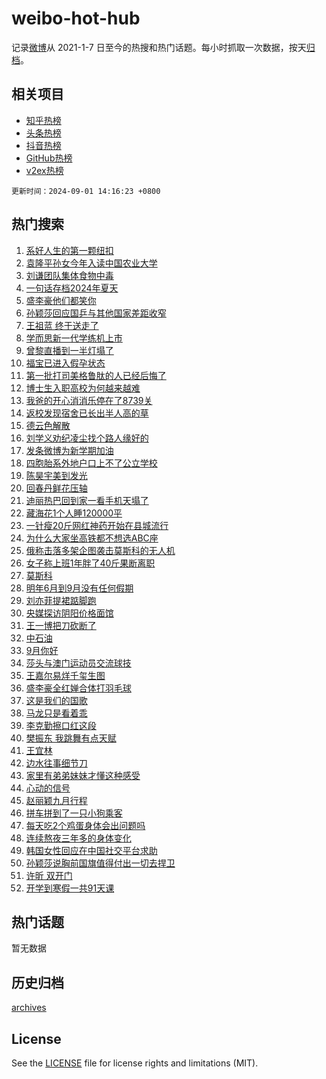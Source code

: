 # weibo-hot-hub

记录[微博](https://www.weibo.com)从 2021-1-7 日至今的热搜和热门话题。每小时抓取一次数据，按天[归档](archives)。

## 相关项目

- [知乎热榜](https://github.com/lonnyzhang423/zhihu-hot-hub)
- [头条热榜](https://github.com/lonnyzhang423/toutiao-hot-hub)
- [抖音热榜](https://github.com/lonnyzhang423/douyin-hot-hub)
- [GitHub热榜](https://github.com/lonnyzhang423/github-hot-hub)
- [v2ex热榜](https://github.com/lonnyzhang423/v2ex-hot-hub)


`更新时间：2024-09-01 14:16:23 +0800`

## 热门搜索

1. [系好人生的第一颗纽扣](https://m.weibo.cn/search?containerid=100103type%3D1%26t%3D10%26q%3D%23%E7%B3%BB%E5%A5%BD%E4%BA%BA%E7%94%9F%E7%9A%84%E7%AC%AC%E4%B8%80%E9%A2%97%E7%BA%BD%E6%89%A3%23&stream_entry_id=51&isnewpage=1&extparam=seat%3D1%26filter_type%3Drealtimehot%26stream_entry_id%3D51%26c_type%3D51%26q%3D%2523%25E7%25B3%25BB%25E5%25A5%25BD%25E4%25BA%25BA%25E7%2594%259F%25E7%259A%2584%25E7%25AC%25AC%25E4%25B8%2580%25E9%25A2%2597%25E7%25BA%25BD%25E6%2589%25A3%2523%26dgr%3D0%26pos%3D0%26cate%3D10103%26display_time%3D1725171382%26pre_seqid%3D1725171382256095672556)
1. [袁隆平孙女今年入读中国农业大学](https://m.weibo.cn/search?containerid=100103type%3D1%26t%3D10%26q%3D%23%E8%A2%81%E9%9A%86%E5%B9%B3%E5%AD%99%E5%A5%B3%E4%BB%8A%E5%B9%B4%E5%85%A5%E8%AF%BB%E4%B8%AD%E5%9B%BD%E5%86%9C%E4%B8%9A%E5%A4%A7%E5%AD%A6%23&stream_entry_id=31&isnewpage=1&extparam=seat%3D1%26realpos%3D1%26lcate%3D5001%26q%3D%2523%25E8%25A2%2581%25E9%259A%2586%25E5%25B9%25B3%25E5%25AD%2599%25E5%25A5%25B3%25E4%25BB%258A%25E5%25B9%25B4%25E5%2585%25A5%25E8%25AF%25BB%25E4%25B8%25AD%25E5%259B%25BD%25E5%2586%259C%25E4%25B8%259A%25E5%25A4%25A7%25E5%25AD%25A6%2523%26dgr%3D0%26pos%3D0%26filter_type%3Drealtimehot%26c_type%3D31%26flag%3D1%26stream_entry_id%3D31%26cate%3D5001%26band_rank%3D1%26display_time%3D1725171382%26pre_seqid%3D1725171382256095672556)
1. [刘谦团队集体食物中毒](https://m.weibo.cn/search?containerid=100103type%3D1%26t%3D10%26q%3D%23%E5%88%98%E8%B0%A6%E5%9B%A2%E9%98%9F%E9%9B%86%E4%BD%93%E9%A3%9F%E7%89%A9%E4%B8%AD%E6%AF%92%23&stream_entry_id=31&isnewpage=1&extparam=seat%3D1%26realpos%3D2%26lcate%3D5001%26q%3D%2523%25E5%2588%2598%25E8%25B0%25A6%25E5%259B%25A2%25E9%2598%259F%25E9%259B%2586%25E4%25BD%2593%25E9%25A3%259F%25E7%2589%25A9%25E4%25B8%25AD%25E6%25AF%2592%2523%26dgr%3D0%26pos%3D1%26filter_type%3Drealtimehot%26c_type%3D31%26flag%3D2%26stream_entry_id%3D31%26cate%3D5001%26band_rank%3D2%26display_time%3D1725171382%26pre_seqid%3D1725171382256095672556)
1. [一句话存档2024年夏天](https://m.weibo.cn/search?containerid=100103type%3D1%26t%3D10%26q%3D%23%E4%B8%80%E5%8F%A5%E8%AF%9D%E5%AD%98%E6%A1%A32024%E5%B9%B4%E5%A4%8F%E5%A4%A9%23&stream_entry_id=31&isnewpage=1&extparam=seat%3D1%26realpos%3D3%26lcate%3D5001%26q%3D%2523%25E4%25B8%2580%25E5%258F%25A5%25E8%25AF%259D%25E5%25AD%2598%25E6%25A1%25A32024%25E5%25B9%25B4%25E5%25A4%258F%25E5%25A4%25A9%2523%26dgr%3D0%26pos%3D2%26filter_type%3Drealtimehot%26c_type%3D31%26flag%3D0%26stream_entry_id%3D31%26cate%3D5001%26band_rank%3D3%26display_time%3D1725171382%26pre_seqid%3D1725171382256095672556)
1. [盛李豪他们都笑你](https://m.weibo.cn/search?containerid=100103type%3D1%26t%3D10%26q%3D%E7%9B%9B%E6%9D%8E%E8%B1%AA%E4%BB%96%E4%BB%AC%E9%83%BD%E7%AC%91%E4%BD%A0&stream_entry_id=31&isnewpage=1&extparam=seat%3D1%26realpos%3D4%26lcate%3D5001%26q%3D%25E7%259B%259B%25E6%259D%258E%25E8%25B1%25AA%25E4%25BB%2596%25E4%25BB%25AC%25E9%2583%25BD%25E7%25AC%2591%25E4%25BD%25A0%26dgr%3D0%26pos%3D3%26filter_type%3Drealtimehot%26c_type%3D31%26flag%3D2%26stream_entry_id%3D31%26cate%3D5001%26band_rank%3D4%26display_time%3D1725171382%26pre_seqid%3D1725171382256095672556)
1. [孙颖莎回应国乒与其他国家差距收窄](https://m.weibo.cn/search?containerid=100103type%3D1%26t%3D10%26q%3D%23%E5%AD%99%E9%A2%96%E8%8E%8E%E5%9B%9E%E5%BA%94%E5%9B%BD%E4%B9%92%E4%B8%8E%E5%85%B6%E4%BB%96%E5%9B%BD%E5%AE%B6%E5%B7%AE%E8%B7%9D%E6%94%B6%E7%AA%84%23&stream_entry_id=31&isnewpage=1&extparam=seat%3D1%26realpos%3D5%26lcate%3D5001%26q%3D%2523%25E5%25AD%2599%25E9%25A2%2596%25E8%258E%258E%25E5%259B%259E%25E5%25BA%2594%25E5%259B%25BD%25E4%25B9%2592%25E4%25B8%258E%25E5%2585%25B6%25E4%25BB%2596%25E5%259B%25BD%25E5%25AE%25B6%25E5%25B7%25AE%25E8%25B7%259D%25E6%2594%25B6%25E7%25AA%2584%2523%26dgr%3D0%26pos%3D4%26filter_type%3Drealtimehot%26c_type%3D31%26flag%3D1%26stream_entry_id%3D31%26cate%3D5001%26band_rank%3D5%26display_time%3D1725171382%26pre_seqid%3D1725171382256095672556)
1. [王祖蓝 终于送走了](https://m.weibo.cn/search?containerid=100103type%3D1%26t%3D10%26q%3D%E7%8E%8B%E7%A5%96%E8%93%9D+%E7%BB%88%E4%BA%8E%E9%80%81%E8%B5%B0%E4%BA%86&stream_entry_id=31&isnewpage=1&extparam=seat%3D1%26realpos%3D6%26lcate%3D5001%26q%3D%25E7%258E%258B%25E7%25A5%2596%25E8%2593%259D%2520%25E7%25BB%2588%25E4%25BA%258E%25E9%2580%2581%25E8%25B5%25B0%25E4%25BA%2586%26dgr%3D0%26pos%3D5%26filter_type%3Drealtimehot%26c_type%3D31%26flag%3D2%26stream_entry_id%3D31%26cate%3D5001%26band_rank%3D6%26display_time%3D1725171382%26pre_seqid%3D1725171382256095672556)
1. [学而思新一代学练机上市](https://m.weibo.cn/search?containerid=100103type%3D1%26t%3D10%26q%3D%23%E5%AD%A6%E8%80%8C%E6%80%9D%E6%96%B0%E4%B8%80%E4%BB%A3%E5%AD%A6%E7%BB%83%E6%9C%BA%E4%B8%8A%E5%B8%82%23&stream_entry_id=31&isnewpage=1&extparam=seat%3D1%26lcate%3D5001%26q%3D%2523%25E5%25AD%25A6%25E8%2580%258C%25E6%2580%259D%25E6%2596%25B0%25E4%25B8%2580%25E4%25BB%25A3%25E5%25AD%25A6%25E7%25BB%2583%25E6%259C%25BA%25E4%25B8%258A%25E5%25B8%2582%2523%26dgr%3D0%26pos%3D6%26adid%3D252835%26filter_type%3Drealtimehot%26is_ad_pos%3D1%26c_type%3D31%26stream_entry_id%3D31%26topic_ad%3D1%26cate%3D5001%26band_rank%3D7%26display_time%3D1725171382%26pre_seqid%3D1725171382256095672556)
1. [曾黎直播到一半灯塌了](https://m.weibo.cn/search?containerid=100103type%3D1%26t%3D10%26q%3D%23%E6%9B%BE%E9%BB%8E%E7%9B%B4%E6%92%AD%E5%88%B0%E4%B8%80%E5%8D%8A%E7%81%AF%E5%A1%8C%E4%BA%86%23&stream_entry_id=31&isnewpage=1&extparam=seat%3D1%26realpos%3D7%26lcate%3D5001%26q%3D%2523%25E6%259B%25BE%25E9%25BB%258E%25E7%259B%25B4%25E6%2592%25AD%25E5%2588%25B0%25E4%25B8%2580%25E5%258D%258A%25E7%2581%25AF%25E5%25A1%258C%25E4%25BA%2586%2523%26dgr%3D0%26pos%3D7%26filter_type%3Drealtimehot%26c_type%3D31%26flag%3D2%26stream_entry_id%3D31%26cate%3D5001%26band_rank%3D7%26display_time%3D1725171382%26pre_seqid%3D1725171382256095672556)
1. [福宝已进入假孕状态](https://m.weibo.cn/search?containerid=100103type%3D1%26t%3D10%26q%3D%23%E7%A6%8F%E5%AE%9D%E5%B7%B2%E8%BF%9B%E5%85%A5%E5%81%87%E5%AD%95%E7%8A%B6%E6%80%81%23&stream_entry_id=31&isnewpage=1&extparam=seat%3D1%26realpos%3D8%26lcate%3D5001%26q%3D%2523%25E7%25A6%258F%25E5%25AE%259D%25E5%25B7%25B2%25E8%25BF%259B%25E5%2585%25A5%25E5%2581%2587%25E5%25AD%2595%25E7%258A%25B6%25E6%2580%2581%2523%26dgr%3D0%26pos%3D8%26filter_type%3Drealtimehot%26c_type%3D31%26flag%3D2%26stream_entry_id%3D31%26cate%3D5001%26band_rank%3D8%26display_time%3D1725171382%26pre_seqid%3D1725171382256095672556)
1. [第一批打司美格鲁肽的人已经后悔了](https://m.weibo.cn/search?containerid=100103type%3D1%26t%3D10%26q%3D%23%E7%AC%AC%E4%B8%80%E6%89%B9%E6%89%93%E5%8F%B8%E7%BE%8E%E6%A0%BC%E9%B2%81%E8%82%BD%E7%9A%84%E4%BA%BA%E5%B7%B2%E7%BB%8F%E5%90%8E%E6%82%94%E4%BA%86%23&stream_entry_id=31&isnewpage=1&extparam=seat%3D1%26realpos%3D9%26lcate%3D5001%26q%3D%2523%25E7%25AC%25AC%25E4%25B8%2580%25E6%2589%25B9%25E6%2589%2593%25E5%258F%25B8%25E7%25BE%258E%25E6%25A0%25BC%25E9%25B2%2581%25E8%2582%25BD%25E7%259A%2584%25E4%25BA%25BA%25E5%25B7%25B2%25E7%25BB%258F%25E5%2590%258E%25E6%2582%2594%25E4%25BA%2586%2523%26dgr%3D0%26pos%3D9%26filter_type%3Drealtimehot%26c_type%3D31%26flag%3D0%26stream_entry_id%3D31%26cate%3D5001%26band_rank%3D9%26display_time%3D1725171382%26pre_seqid%3D1725171382256095672556)
1. [博士生入职高校为何越来越难](https://m.weibo.cn/search?containerid=100103type%3D1%26t%3D10%26q%3D%23%E5%8D%9A%E5%A3%AB%E7%94%9F%E5%85%A5%E8%81%8C%E9%AB%98%E6%A0%A1%E4%B8%BA%E4%BD%95%E8%B6%8A%E6%9D%A5%E8%B6%8A%E9%9A%BE%23&stream_entry_id=31&isnewpage=1&extparam=seat%3D1%26realpos%3D10%26lcate%3D5001%26q%3D%2523%25E5%258D%259A%25E5%25A3%25AB%25E7%2594%259F%25E5%2585%25A5%25E8%2581%258C%25E9%25AB%2598%25E6%25A0%25A1%25E4%25B8%25BA%25E4%25BD%2595%25E8%25B6%258A%25E6%259D%25A5%25E8%25B6%258A%25E9%259A%25BE%2523%26dgr%3D0%26pos%3D10%26filter_type%3Drealtimehot%26c_type%3D31%26flag%3D1%26stream_entry_id%3D31%26cate%3D5001%26band_rank%3D10%26display_time%3D1725171382%26pre_seqid%3D1725171382256095672556)
1. [我爸的开心消消乐停在了8739关](https://m.weibo.cn/search?containerid=100103type%3D1%26t%3D10%26q%3D%E6%88%91%E7%88%B8%E7%9A%84%E5%BC%80%E5%BF%83%E6%B6%88%E6%B6%88%E4%B9%90%E5%81%9C%E5%9C%A8%E4%BA%868739%E5%85%B3&stream_entry_id=31&isnewpage=1&extparam=seat%3D1%26realpos%3D11%26lcate%3D5001%26q%3D%25E6%2588%2591%25E7%2588%25B8%25E7%259A%2584%25E5%25BC%2580%25E5%25BF%2583%25E6%25B6%2588%25E6%25B6%2588%25E4%25B9%2590%25E5%2581%259C%25E5%259C%25A8%25E4%25BA%25868739%25E5%2585%25B3%26dgr%3D0%26pos%3D11%26filter_type%3Drealtimehot%26c_type%3D31%26flag%3D1%26stream_entry_id%3D31%26cate%3D5001%26band_rank%3D11%26display_time%3D1725171382%26pre_seqid%3D1725171382256095672556)
1. [返校发现宿舍已长出半人高的草](https://m.weibo.cn/search?containerid=100103type%3D1%26t%3D10%26q%3D%23%E8%BF%94%E6%A0%A1%E5%8F%91%E7%8E%B0%E5%AE%BF%E8%88%8D%E5%B7%B2%E9%95%BF%E5%87%BA%E5%8D%8A%E4%BA%BA%E9%AB%98%E7%9A%84%E8%8D%89%23&stream_entry_id=31&isnewpage=1&extparam=seat%3D1%26realpos%3D12%26lcate%3D5001%26q%3D%2523%25E8%25BF%2594%25E6%25A0%25A1%25E5%258F%2591%25E7%258E%25B0%25E5%25AE%25BF%25E8%2588%258D%25E5%25B7%25B2%25E9%2595%25BF%25E5%2587%25BA%25E5%258D%258A%25E4%25BA%25BA%25E9%25AB%2598%25E7%259A%2584%25E8%258D%2589%2523%26dgr%3D0%26pos%3D12%26filter_type%3Drealtimehot%26c_type%3D31%26flag%3D1%26stream_entry_id%3D31%26cate%3D5001%26band_rank%3D12%26display_time%3D1725171382%26pre_seqid%3D1725171382256095672556)
1. [德云色解散](https://m.weibo.cn/search?containerid=100103type%3D1%26t%3D10%26q%3D%E5%BE%B7%E4%BA%91%E8%89%B2%E8%A7%A3%E6%95%A3&stream_entry_id=31&isnewpage=1&extparam=seat%3D1%26realpos%3D13%26lcate%3D5001%26q%3D%25E5%25BE%25B7%25E4%25BA%2591%25E8%2589%25B2%25E8%25A7%25A3%25E6%2595%25A3%26dgr%3D0%26pos%3D13%26filter_type%3Drealtimehot%26c_type%3D31%26flag%3D2%26stream_entry_id%3D31%26cate%3D5001%26band_rank%3D13%26display_time%3D1725171382%26pre_seqid%3D1725171382256095672556)
1. [刘学义劝纪凌尘找个路人缘好的](https://m.weibo.cn/search?containerid=100103type%3D1%26t%3D10%26q%3D%E5%88%98%E5%AD%A6%E4%B9%89%E5%8A%9D%E7%BA%AA%E5%87%8C%E5%B0%98%E6%89%BE%E4%B8%AA%E8%B7%AF%E4%BA%BA%E7%BC%98%E5%A5%BD%E7%9A%84&stream_entry_id=31&isnewpage=1&extparam=seat%3D1%26realpos%3D14%26lcate%3D5001%26q%3D%25E5%2588%2598%25E5%25AD%25A6%25E4%25B9%2589%25E5%258A%259D%25E7%25BA%25AA%25E5%2587%258C%25E5%25B0%2598%25E6%2589%25BE%25E4%25B8%25AA%25E8%25B7%25AF%25E4%25BA%25BA%25E7%25BC%2598%25E5%25A5%25BD%25E7%259A%2584%26dgr%3D0%26pos%3D14%26filter_type%3Drealtimehot%26c_type%3D31%26flag%3D1%26stream_entry_id%3D31%26cate%3D5001%26band_rank%3D14%26display_time%3D1725171382%26pre_seqid%3D1725171382256095672556)
1. [发条微博为新学期加油](https://m.weibo.cn/search?containerid=100103type%3D1%26t%3D10%26q%3D%23%E5%8F%91%E6%9D%A1%E5%BE%AE%E5%8D%9A%E4%B8%BA%E6%96%B0%E5%AD%A6%E6%9C%9F%E5%8A%A0%E6%B2%B9%23&stream_entry_id=31&isnewpage=1&extparam=seat%3D1%26realpos%3D15%26lcate%3D5001%26q%3D%2523%25E5%258F%2591%25E6%259D%25A1%25E5%25BE%25AE%25E5%258D%259A%25E4%25B8%25BA%25E6%2596%25B0%25E5%25AD%25A6%25E6%259C%259F%25E5%258A%25A0%25E6%25B2%25B9%2523%26dgr%3D0%26pos%3D15%26filter_type%3Drealtimehot%26c_type%3D31%26flag%3D1%26stream_entry_id%3D31%26cate%3D5001%26band_rank%3D15%26display_time%3D1725171382%26pre_seqid%3D1725171382256095672556)
1. [四胞胎系外地户口上不了公立学校](https://m.weibo.cn/search?containerid=100103type%3D1%26t%3D10%26q%3D%23%E5%9B%9B%E8%83%9E%E8%83%8E%E7%B3%BB%E5%A4%96%E5%9C%B0%E6%88%B7%E5%8F%A3%E4%B8%8A%E4%B8%8D%E4%BA%86%E5%85%AC%E7%AB%8B%E5%AD%A6%E6%A0%A1%23&stream_entry_id=31&isnewpage=1&extparam=seat%3D1%26realpos%3D16%26lcate%3D5001%26q%3D%2523%25E5%259B%259B%25E8%2583%259E%25E8%2583%258E%25E7%25B3%25BB%25E5%25A4%2596%25E5%259C%25B0%25E6%2588%25B7%25E5%258F%25A3%25E4%25B8%258A%25E4%25B8%258D%25E4%25BA%2586%25E5%2585%25AC%25E7%25AB%258B%25E5%25AD%25A6%25E6%25A0%25A1%2523%26dgr%3D0%26pos%3D16%26filter_type%3Drealtimehot%26c_type%3D31%26flag%3D1%26stream_entry_id%3D31%26cate%3D5001%26band_rank%3D16%26display_time%3D1725171382%26pre_seqid%3D1725171382256095672556)
1. [陈昊宇美到发光](https://m.weibo.cn/search?containerid=100103type%3D1%26t%3D10%26q%3D%23%E9%99%88%E6%98%8A%E5%AE%87%E7%BE%8E%E5%88%B0%E5%8F%91%E5%85%89%23&stream_entry_id=31&isnewpage=1&extparam=seat%3D1%26realpos%3D17%26lcate%3D5001%26q%3D%2523%25E9%2599%2588%25E6%2598%258A%25E5%25AE%2587%25E7%25BE%258E%25E5%2588%25B0%25E5%258F%2591%25E5%2585%2589%2523%26dgr%3D0%26pos%3D17%26adid%3D251511%26filter_type%3Drealtimehot%26c_type%3D31%26flag%3D0%26stream_entry_id%3D31%26cate%3D5001%26band_rank%3D17%26display_time%3D1725171382%26pre_seqid%3D1725171382256095672556)
1. [回春丹鲜花压轴](https://m.weibo.cn/search?containerid=100103type%3D1%26t%3D10%26q%3D%23%E5%9B%9E%E6%98%A5%E4%B8%B9%E9%B2%9C%E8%8A%B1%E5%8E%8B%E8%BD%B4%23&stream_entry_id=31&isnewpage=1&extparam=seat%3D1%26realpos%3D18%26lcate%3D5001%26q%3D%2523%25E5%259B%259E%25E6%2598%25A5%25E4%25B8%25B9%25E9%25B2%259C%25E8%258A%25B1%25E5%258E%258B%25E8%25BD%25B4%2523%26dgr%3D0%26pos%3D18%26filter_type%3Drealtimehot%26c_type%3D31%26flag%3D1%26stream_entry_id%3D31%26cate%3D5001%26band_rank%3D18%26display_time%3D1725171382%26pre_seqid%3D1725171382256095672556)
1. [迪丽热巴回到家一看手机天塌了](https://m.weibo.cn/search?containerid=100103type%3D1%26t%3D10%26q%3D%E8%BF%AA%E4%B8%BD%E7%83%AD%E5%B7%B4%E5%9B%9E%E5%88%B0%E5%AE%B6%E4%B8%80%E7%9C%8B%E6%89%8B%E6%9C%BA%E5%A4%A9%E5%A1%8C%E4%BA%86&stream_entry_id=31&isnewpage=1&extparam=seat%3D1%26realpos%3D19%26lcate%3D5001%26q%3D%25E8%25BF%25AA%25E4%25B8%25BD%25E7%2583%25AD%25E5%25B7%25B4%25E5%259B%259E%25E5%2588%25B0%25E5%25AE%25B6%25E4%25B8%2580%25E7%259C%258B%25E6%2589%258B%25E6%259C%25BA%25E5%25A4%25A9%25E5%25A1%258C%25E4%25BA%2586%26dgr%3D0%26pos%3D19%26filter_type%3Drealtimehot%26c_type%3D31%26flag%3D2%26stream_entry_id%3D31%26cate%3D5001%26band_rank%3D19%26display_time%3D1725171382%26pre_seqid%3D1725171382256095672556)
1. [藏海花1个人睡120000平](https://m.weibo.cn/search?containerid=100103type%3D1%26t%3D10%26q%3D%E8%97%8F%E6%B5%B7%E8%8A%B11%E4%B8%AA%E4%BA%BA%E7%9D%A1120000%E5%B9%B3&stream_entry_id=31&isnewpage=1&extparam=seat%3D1%26realpos%3D20%26lcate%3D5001%26q%3D%25E8%2597%258F%25E6%25B5%25B7%25E8%258A%25B11%25E4%25B8%25AA%25E4%25BA%25BA%25E7%259D%25A1120000%25E5%25B9%25B3%26dgr%3D0%26pos%3D20%26filter_type%3Drealtimehot%26c_type%3D31%26flag%3D1%26stream_entry_id%3D31%26cate%3D5001%26band_rank%3D20%26display_time%3D1725171382%26pre_seqid%3D1725171382256095672556)
1. [一针瘦20斤网红神药开始在县城流行](https://m.weibo.cn/search?containerid=100103type%3D1%26t%3D10%26q%3D%23%E4%B8%80%E9%92%88%E7%98%A620%E6%96%A4%E7%BD%91%E7%BA%A2%E7%A5%9E%E8%8D%AF%E5%BC%80%E5%A7%8B%E5%9C%A8%E5%8E%BF%E5%9F%8E%E6%B5%81%E8%A1%8C%23&stream_entry_id=31&isnewpage=1&extparam=seat%3D1%26realpos%3D21%26lcate%3D5001%26q%3D%2523%25E4%25B8%2580%25E9%2592%2588%25E7%2598%25A620%25E6%2596%25A4%25E7%25BD%2591%25E7%25BA%25A2%25E7%25A5%259E%25E8%258D%25AF%25E5%25BC%2580%25E5%25A7%258B%25E5%259C%25A8%25E5%258E%25BF%25E5%259F%258E%25E6%25B5%2581%25E8%25A1%258C%2523%26dgr%3D0%26pos%3D21%26filter_type%3Drealtimehot%26c_type%3D31%26flag%3D0%26stream_entry_id%3D31%26cate%3D5001%26band_rank%3D21%26display_time%3D1725171382%26pre_seqid%3D1725171382256095672556)
1. [为什么大家坐高铁都不想选ABC座](https://m.weibo.cn/search?containerid=100103type%3D1%26t%3D10%26q%3D%23%E4%B8%BA%E4%BB%80%E4%B9%88%E5%A4%A7%E5%AE%B6%E5%9D%90%E9%AB%98%E9%93%81%E9%83%BD%E4%B8%8D%E6%83%B3%E9%80%89ABC%E5%BA%A7%23&stream_entry_id=31&isnewpage=1&extparam=seat%3D1%26realpos%3D22%26lcate%3D5001%26q%3D%2523%25E4%25B8%25BA%25E4%25BB%2580%25E4%25B9%2588%25E5%25A4%25A7%25E5%25AE%25B6%25E5%259D%2590%25E9%25AB%2598%25E9%2593%2581%25E9%2583%25BD%25E4%25B8%258D%25E6%2583%25B3%25E9%2580%2589ABC%25E5%25BA%25A7%2523%26dgr%3D0%26pos%3D22%26filter_type%3Drealtimehot%26c_type%3D31%26flag%3D1%26stream_entry_id%3D31%26cate%3D5001%26band_rank%3D22%26display_time%3D1725171382%26pre_seqid%3D1725171382256095672556)
1. [俄称击落多架企图袭击莫斯科的无人机](https://m.weibo.cn/search?containerid=100103type%3D1%26t%3D10%26q%3D%23%E4%BF%84%E7%A7%B0%E5%87%BB%E8%90%BD%E5%A4%9A%E6%9E%B6%E4%BC%81%E5%9B%BE%E8%A2%AD%E5%87%BB%E8%8E%AB%E6%96%AF%E7%A7%91%E7%9A%84%E6%97%A0%E4%BA%BA%E6%9C%BA%23&stream_entry_id=31&isnewpage=1&extparam=seat%3D1%26realpos%3D23%26lcate%3D5001%26q%3D%2523%25E4%25BF%2584%25E7%25A7%25B0%25E5%2587%25BB%25E8%2590%25BD%25E5%25A4%259A%25E6%259E%25B6%25E4%25BC%2581%25E5%259B%25BE%25E8%25A2%25AD%25E5%2587%25BB%25E8%258E%25AB%25E6%2596%25AF%25E7%25A7%2591%25E7%259A%2584%25E6%2597%25A0%25E4%25BA%25BA%25E6%259C%25BA%2523%26dgr%3D0%26pos%3D23%26filter_type%3Drealtimehot%26c_type%3D31%26flag%3D1%26stream_entry_id%3D31%26cate%3D5001%26band_rank%3D23%26display_time%3D1725171382%26pre_seqid%3D1725171382256095672556)
1. [女子称上班1年胖了40斤果断离职](https://m.weibo.cn/search?containerid=100103type%3D1%26t%3D10%26q%3D%23%E5%A5%B3%E5%AD%90%E7%A7%B0%E4%B8%8A%E7%8F%AD1%E5%B9%B4%E8%83%96%E4%BA%8640%E6%96%A4%E6%9E%9C%E6%96%AD%E7%A6%BB%E8%81%8C%23&stream_entry_id=31&isnewpage=1&extparam=seat%3D1%26realpos%3D24%26lcate%3D5001%26q%3D%2523%25E5%25A5%25B3%25E5%25AD%2590%25E7%25A7%25B0%25E4%25B8%258A%25E7%258F%25AD1%25E5%25B9%25B4%25E8%2583%2596%25E4%25BA%258640%25E6%2596%25A4%25E6%259E%259C%25E6%2596%25AD%25E7%25A6%25BB%25E8%2581%258C%2523%26dgr%3D0%26pos%3D24%26filter_type%3Drealtimehot%26c_type%3D31%26flag%3D1%26stream_entry_id%3D31%26cate%3D5001%26band_rank%3D24%26display_time%3D1725171382%26pre_seqid%3D1725171382256095672556)
1. [莫斯科](https://m.weibo.cn/search?containerid=100103type%3D1%26t%3D10%26q%3D%E8%8E%AB%E6%96%AF%E7%A7%91&stream_entry_id=31&isnewpage=1&extparam=seat%3D1%26realpos%3D25%26lcate%3D5001%26q%3D%25E8%258E%25AB%25E6%2596%25AF%25E7%25A7%2591%26dgr%3D0%26pos%3D25%26filter_type%3Drealtimehot%26c_type%3D31%26flag%3D0%26stream_entry_id%3D31%26cate%3D5001%26band_rank%3D25%26display_time%3D1725171382%26pre_seqid%3D1725171382256095672556)
1. [明年6月到9月没有任何假期](https://m.weibo.cn/search?containerid=100103type%3D1%26t%3D10%26q%3D%E6%98%8E%E5%B9%B46%E6%9C%88%E5%88%B09%E6%9C%88%E6%B2%A1%E6%9C%89%E4%BB%BB%E4%BD%95%E5%81%87%E6%9C%9F&stream_entry_id=31&isnewpage=1&extparam=seat%3D1%26realpos%3D26%26lcate%3D5001%26q%3D%25E6%2598%258E%25E5%25B9%25B46%25E6%259C%2588%25E5%2588%25B09%25E6%259C%2588%25E6%25B2%25A1%25E6%259C%2589%25E4%25BB%25BB%25E4%25BD%2595%25E5%2581%2587%25E6%259C%259F%26dgr%3D0%26pos%3D26%26filter_type%3Drealtimehot%26c_type%3D31%26flag%3D0%26stream_entry_id%3D31%26cate%3D5001%26band_rank%3D26%26display_time%3D1725171382%26pre_seqid%3D1725171382256095672556)
1. [刘亦菲提裙踮脚跑](https://m.weibo.cn/search?containerid=100103type%3D1%26t%3D10%26q%3D%23%E5%88%98%E4%BA%A6%E8%8F%B2%E6%8F%90%E8%A3%99%E8%B8%AE%E8%84%9A%E8%B7%91%23&stream_entry_id=31&isnewpage=1&extparam=seat%3D1%26realpos%3D27%26lcate%3D5001%26q%3D%2523%25E5%2588%2598%25E4%25BA%25A6%25E8%258F%25B2%25E6%258F%2590%25E8%25A3%2599%25E8%25B8%25AE%25E8%2584%259A%25E8%25B7%2591%2523%26dgr%3D0%26pos%3D27%26filter_type%3Drealtimehot%26c_type%3D31%26flag%3D1%26stream_entry_id%3D31%26cate%3D5001%26band_rank%3D27%26display_time%3D1725171382%26pre_seqid%3D1725171382256095672556)
1. [央媒探访阴阳价格面馆](https://m.weibo.cn/search?containerid=100103type%3D1%26t%3D10%26q%3D%23%E5%A4%AE%E5%AA%92%E6%8E%A2%E8%AE%BF%E9%98%B4%E9%98%B3%E4%BB%B7%E6%A0%BC%E9%9D%A2%E9%A6%86%23&stream_entry_id=31&isnewpage=1&extparam=seat%3D1%26realpos%3D28%26lcate%3D5001%26q%3D%2523%25E5%25A4%25AE%25E5%25AA%2592%25E6%258E%25A2%25E8%25AE%25BF%25E9%2598%25B4%25E9%2598%25B3%25E4%25BB%25B7%25E6%25A0%25BC%25E9%259D%25A2%25E9%25A6%2586%2523%26dgr%3D0%26pos%3D28%26filter_type%3Drealtimehot%26c_type%3D31%26flag%3D0%26stream_entry_id%3D31%26cate%3D5001%26band_rank%3D28%26display_time%3D1725171382%26pre_seqid%3D1725171382256095672556)
1. [王一博把刀砍断了](https://m.weibo.cn/search?containerid=100103type%3D1%26t%3D10%26q%3D%23%E7%8E%8B%E4%B8%80%E5%8D%9A%E6%8A%8A%E5%88%80%E7%A0%8D%E6%96%AD%E4%BA%86%23&stream_entry_id=31&isnewpage=1&extparam=seat%3D1%26realpos%3D29%26lcate%3D5001%26q%3D%2523%25E7%258E%258B%25E4%25B8%2580%25E5%258D%259A%25E6%258A%258A%25E5%2588%2580%25E7%25A0%258D%25E6%2596%25AD%25E4%25BA%2586%2523%26dgr%3D0%26pos%3D29%26filter_type%3Drealtimehot%26c_type%3D31%26flag%3D1%26stream_entry_id%3D31%26cate%3D5001%26band_rank%3D29%26display_time%3D1725171382%26pre_seqid%3D1725171382256095672556)
1. [中石油](https://m.weibo.cn/search?containerid=100103type%3D1%26t%3D10%26q%3D%E4%B8%AD%E7%9F%B3%E6%B2%B9&stream_entry_id=31&isnewpage=1&extparam=seat%3D1%26realpos%3D30%26lcate%3D5001%26q%3D%25E4%25B8%25AD%25E7%259F%25B3%25E6%25B2%25B9%26dgr%3D0%26pos%3D30%26filter_type%3Drealtimehot%26c_type%3D31%26flag%3D0%26stream_entry_id%3D31%26cate%3D5001%26band_rank%3D30%26display_time%3D1725171382%26pre_seqid%3D1725171382256095672556)
1. [9月你好](https://m.weibo.cn/search?containerid=100103type%3D1%26t%3D10%26q%3D%239%E6%9C%88%E4%BD%A0%E5%A5%BD%23&stream_entry_id=31&isnewpage=1&extparam=seat%3D1%26realpos%3D31%26lcate%3D5001%26q%3D%25239%25E6%259C%2588%25E4%25BD%25A0%25E5%25A5%25BD%2523%26dgr%3D0%26pos%3D31%26filter_type%3Drealtimehot%26c_type%3D31%26flag%3D0%26stream_entry_id%3D31%26cate%3D5001%26band_rank%3D31%26display_time%3D1725171382%26pre_seqid%3D1725171382256095672556)
1. [莎头与澳门运动员交流球技](https://m.weibo.cn/search?containerid=100103type%3D1%26t%3D10%26q%3D%E8%8E%8E%E5%A4%B4%E4%B8%8E%E6%BE%B3%E9%97%A8%E8%BF%90%E5%8A%A8%E5%91%98%E4%BA%A4%E6%B5%81%E7%90%83%E6%8A%80&stream_entry_id=31&isnewpage=1&extparam=seat%3D1%26realpos%3D32%26lcate%3D5001%26q%3D%25E8%258E%258E%25E5%25A4%25B4%25E4%25B8%258E%25E6%25BE%25B3%25E9%2597%25A8%25E8%25BF%2590%25E5%258A%25A8%25E5%2591%2598%25E4%25BA%25A4%25E6%25B5%2581%25E7%2590%2583%25E6%258A%2580%26dgr%3D0%26pos%3D32%26filter_type%3Drealtimehot%26c_type%3D31%26flag%3D1%26stream_entry_id%3D31%26cate%3D5001%26band_rank%3D32%26display_time%3D1725171382%26pre_seqid%3D1725171382256095672556)
1. [王嘉尔易烊千玺生图](https://m.weibo.cn/search?containerid=100103type%3D1%26t%3D10%26q%3D%23%E7%8E%8B%E5%98%89%E5%B0%94%E6%98%93%E7%83%8A%E5%8D%83%E7%8E%BA%E7%94%9F%E5%9B%BE%23&stream_entry_id=31&isnewpage=1&extparam=seat%3D1%26realpos%3D33%26lcate%3D5001%26q%3D%2523%25E7%258E%258B%25E5%2598%2589%25E5%25B0%2594%25E6%2598%2593%25E7%2583%258A%25E5%258D%2583%25E7%258E%25BA%25E7%2594%259F%25E5%259B%25BE%2523%26dgr%3D0%26pos%3D33%26filter_type%3Drealtimehot%26c_type%3D31%26flag%3D0%26stream_entry_id%3D31%26cate%3D5001%26band_rank%3D33%26display_time%3D1725171382%26pre_seqid%3D1725171382256095672556)
1. [盛李豪全红婵合体打羽毛球](https://m.weibo.cn/search?containerid=100103type%3D1%26t%3D10%26q%3D%23%E7%9B%9B%E6%9D%8E%E8%B1%AA%E5%85%A8%E7%BA%A2%E5%A9%B5%E5%90%88%E4%BD%93%E6%89%93%E7%BE%BD%E6%AF%9B%E7%90%83%23&stream_entry_id=31&isnewpage=1&extparam=seat%3D1%26realpos%3D34%26lcate%3D5001%26q%3D%2523%25E7%259B%259B%25E6%259D%258E%25E8%25B1%25AA%25E5%2585%25A8%25E7%25BA%25A2%25E5%25A9%25B5%25E5%2590%2588%25E4%25BD%2593%25E6%2589%2593%25E7%25BE%25BD%25E6%25AF%259B%25E7%2590%2583%2523%26dgr%3D0%26pos%3D34%26filter_type%3Drealtimehot%26c_type%3D31%26flag%3D1%26stream_entry_id%3D31%26cate%3D5001%26band_rank%3D34%26display_time%3D1725171382%26pre_seqid%3D1725171382256095672556)
1. [这是我们的国歌](https://m.weibo.cn/search?containerid=100103type%3D1%26t%3D10%26q%3D%23%E8%BF%99%E6%98%AF%E6%88%91%E4%BB%AC%E7%9A%84%E5%9B%BD%E6%AD%8C%23&stream_entry_id=31&isnewpage=1&extparam=seat%3D1%26realpos%3D35%26lcate%3D5001%26q%3D%2523%25E8%25BF%2599%25E6%2598%25AF%25E6%2588%2591%25E4%25BB%25AC%25E7%259A%2584%25E5%259B%25BD%25E6%25AD%258C%2523%26dgr%3D0%26pos%3D35%26filter_type%3Drealtimehot%26c_type%3D31%26flag%3D0%26stream_entry_id%3D31%26cate%3D5001%26band_rank%3D35%26display_time%3D1725171382%26pre_seqid%3D1725171382256095672556)
1. [马龙只是看着乖](https://m.weibo.cn/search?containerid=100103type%3D1%26t%3D10%26q%3D%E9%A9%AC%E9%BE%99%E5%8F%AA%E6%98%AF%E7%9C%8B%E7%9D%80%E4%B9%96&stream_entry_id=31&isnewpage=1&extparam=seat%3D1%26realpos%3D36%26lcate%3D5001%26q%3D%25E9%25A9%25AC%25E9%25BE%2599%25E5%258F%25AA%25E6%2598%25AF%25E7%259C%258B%25E7%259D%2580%25E4%25B9%2596%26dgr%3D0%26pos%3D36%26filter_type%3Drealtimehot%26c_type%3D31%26flag%3D1%26stream_entry_id%3D31%26cate%3D5001%26band_rank%3D36%26display_time%3D1725171382%26pre_seqid%3D1725171382256095672556)
1. [李克勤擦口红这段](https://m.weibo.cn/search?containerid=100103type%3D1%26t%3D10%26q%3D%E6%9D%8E%E5%85%8B%E5%8B%A4%E6%93%A6%E5%8F%A3%E7%BA%A2%E8%BF%99%E6%AE%B5&stream_entry_id=31&isnewpage=1&extparam=seat%3D1%26realpos%3D37%26lcate%3D5001%26q%3D%25E6%259D%258E%25E5%2585%258B%25E5%258B%25A4%25E6%2593%25A6%25E5%258F%25A3%25E7%25BA%25A2%25E8%25BF%2599%25E6%25AE%25B5%26dgr%3D0%26pos%3D37%26filter_type%3Drealtimehot%26c_type%3D31%26flag%3D1%26stream_entry_id%3D31%26cate%3D5001%26band_rank%3D37%26display_time%3D1725171382%26pre_seqid%3D1725171382256095672556)
1. [樊振东 我跳舞有点天赋](https://m.weibo.cn/search?containerid=100103type%3D1%26t%3D10%26q%3D%E6%A8%8A%E6%8C%AF%E4%B8%9C+%E6%88%91%E8%B7%B3%E8%88%9E%E6%9C%89%E7%82%B9%E5%A4%A9%E8%B5%8B&stream_entry_id=31&isnewpage=1&extparam=seat%3D1%26realpos%3D38%26lcate%3D5001%26q%3D%25E6%25A8%258A%25E6%258C%25AF%25E4%25B8%259C%2520%25E6%2588%2591%25E8%25B7%25B3%25E8%2588%259E%25E6%259C%2589%25E7%2582%25B9%25E5%25A4%25A9%25E8%25B5%258B%26dgr%3D0%26pos%3D38%26filter_type%3Drealtimehot%26c_type%3D31%26flag%3D0%26stream_entry_id%3D31%26cate%3D5001%26band_rank%3D38%26display_time%3D1725171382%26pre_seqid%3D1725171382256095672556)
1. [王宜林](https://m.weibo.cn/search?containerid=100103type%3D1%26t%3D10%26q%3D%E7%8E%8B%E5%AE%9C%E6%9E%97&stream_entry_id=31&isnewpage=1&extparam=seat%3D1%26realpos%3D39%26lcate%3D5001%26q%3D%25E7%258E%258B%25E5%25AE%259C%25E6%259E%2597%26dgr%3D0%26pos%3D39%26filter_type%3Drealtimehot%26c_type%3D31%26flag%3D0%26stream_entry_id%3D31%26cate%3D5001%26band_rank%3D39%26display_time%3D1725171382%26pre_seqid%3D1725171382256095672556)
1. [边水往事细节刀](https://m.weibo.cn/search?containerid=100103type%3D1%26t%3D10%26q%3D%E8%BE%B9%E6%B0%B4%E5%BE%80%E4%BA%8B%E7%BB%86%E8%8A%82%E5%88%80&stream_entry_id=31&isnewpage=1&extparam=seat%3D1%26realpos%3D40%26lcate%3D5001%26q%3D%25E8%25BE%25B9%25E6%25B0%25B4%25E5%25BE%2580%25E4%25BA%258B%25E7%25BB%2586%25E8%258A%2582%25E5%2588%2580%26dgr%3D0%26pos%3D40%26filter_type%3Drealtimehot%26c_type%3D31%26flag%3D1%26stream_entry_id%3D31%26cate%3D5001%26band_rank%3D40%26display_time%3D1725171382%26pre_seqid%3D1725171382256095672556)
1. [家里有弟弟妹妹才懂这种感受](https://m.weibo.cn/search?containerid=100103type%3D1%26t%3D10%26q%3D%E5%AE%B6%E9%87%8C%E6%9C%89%E5%BC%9F%E5%BC%9F%E5%A6%B9%E5%A6%B9%E6%89%8D%E6%87%82%E8%BF%99%E7%A7%8D%E6%84%9F%E5%8F%97&stream_entry_id=31&isnewpage=1&extparam=seat%3D1%26realpos%3D41%26lcate%3D5001%26q%3D%25E5%25AE%25B6%25E9%2587%258C%25E6%259C%2589%25E5%25BC%259F%25E5%25BC%259F%25E5%25A6%25B9%25E5%25A6%25B9%25E6%2589%258D%25E6%2587%2582%25E8%25BF%2599%25E7%25A7%258D%25E6%2584%259F%25E5%258F%2597%26dgr%3D0%26pos%3D41%26filter_type%3Drealtimehot%26c_type%3D31%26flag%3D1%26stream_entry_id%3D31%26cate%3D5001%26band_rank%3D41%26display_time%3D1725171382%26pre_seqid%3D1725171382256095672556)
1. [心动的信号](https://m.weibo.cn/search?containerid=100103type%3D1%26t%3D10%26q%3D%E5%BF%83%E5%8A%A8%E7%9A%84%E4%BF%A1%E5%8F%B7&stream_entry_id=31&isnewpage=1&extparam=seat%3D1%26realpos%3D42%26lcate%3D5001%26q%3D%25E5%25BF%2583%25E5%258A%25A8%25E7%259A%2584%25E4%25BF%25A1%25E5%258F%25B7%26dgr%3D0%26pos%3D42%26filter_type%3Drealtimehot%26c_type%3D31%26flag%3D1%26stream_entry_id%3D31%26cate%3D5001%26band_rank%3D42%26display_time%3D1725171382%26pre_seqid%3D1725171382256095672556)
1. [赵丽颖九月行程](https://m.weibo.cn/search?containerid=100103type%3D1%26t%3D10%26q%3D%E8%B5%B5%E4%B8%BD%E9%A2%96%E4%B9%9D%E6%9C%88%E8%A1%8C%E7%A8%8B&stream_entry_id=31&isnewpage=1&extparam=seat%3D1%26realpos%3D43%26lcate%3D5001%26q%3D%25E8%25B5%25B5%25E4%25B8%25BD%25E9%25A2%2596%25E4%25B9%259D%25E6%259C%2588%25E8%25A1%258C%25E7%25A8%258B%26dgr%3D0%26pos%3D43%26filter_type%3Drealtimehot%26c_type%3D31%26flag%3D0%26stream_entry_id%3D31%26cate%3D5001%26band_rank%3D43%26display_time%3D1725171382%26pre_seqid%3D1725171382256095672556)
1. [拼车拼到了一只小狗乘客](https://m.weibo.cn/search?containerid=100103type%3D1%26t%3D10%26q%3D%E6%8B%BC%E8%BD%A6%E6%8B%BC%E5%88%B0%E4%BA%86%E4%B8%80%E5%8F%AA%E5%B0%8F%E7%8B%97%E4%B9%98%E5%AE%A2&stream_entry_id=31&isnewpage=1&extparam=seat%3D1%26realpos%3D44%26lcate%3D5001%26q%3D%25E6%258B%25BC%25E8%25BD%25A6%25E6%258B%25BC%25E5%2588%25B0%25E4%25BA%2586%25E4%25B8%2580%25E5%258F%25AA%25E5%25B0%258F%25E7%258B%2597%25E4%25B9%2598%25E5%25AE%25A2%26dgr%3D0%26pos%3D44%26filter_type%3Drealtimehot%26c_type%3D31%26flag%3D1%26stream_entry_id%3D31%26cate%3D5001%26band_rank%3D44%26display_time%3D1725171382%26pre_seqid%3D1725171382256095672556)
1. [每天吃2个鸡蛋身体会出问题吗](https://m.weibo.cn/search?containerid=100103type%3D1%26t%3D10%26q%3D%23%E6%AF%8F%E5%A4%A9%E5%90%832%E4%B8%AA%E9%B8%A1%E8%9B%8B%E8%BA%AB%E4%BD%93%E4%BC%9A%E5%87%BA%E9%97%AE%E9%A2%98%E5%90%97%23&stream_entry_id=31&isnewpage=1&extparam=seat%3D1%26realpos%3D45%26lcate%3D5001%26q%3D%2523%25E6%25AF%258F%25E5%25A4%25A9%25E5%2590%25832%25E4%25B8%25AA%25E9%25B8%25A1%25E8%259B%258B%25E8%25BA%25AB%25E4%25BD%2593%25E4%25BC%259A%25E5%2587%25BA%25E9%2597%25AE%25E9%25A2%2598%25E5%2590%2597%2523%26dgr%3D0%26pos%3D45%26filter_type%3Drealtimehot%26c_type%3D31%26flag%3D0%26stream_entry_id%3D31%26cate%3D5001%26band_rank%3D45%26display_time%3D1725171382%26pre_seqid%3D1725171382256095672556)
1. [连续熬夜三年多的身体变化](https://m.weibo.cn/search?containerid=100103type%3D1%26t%3D10%26q%3D%23%E8%BF%9E%E7%BB%AD%E7%86%AC%E5%A4%9C%E4%B8%89%E5%B9%B4%E5%A4%9A%E7%9A%84%E8%BA%AB%E4%BD%93%E5%8F%98%E5%8C%96%23&stream_entry_id=31&isnewpage=1&extparam=seat%3D1%26realpos%3D46%26lcate%3D5001%26q%3D%2523%25E8%25BF%259E%25E7%25BB%25AD%25E7%2586%25AC%25E5%25A4%259C%25E4%25B8%2589%25E5%25B9%25B4%25E5%25A4%259A%25E7%259A%2584%25E8%25BA%25AB%25E4%25BD%2593%25E5%258F%2598%25E5%258C%2596%2523%26dgr%3D0%26pos%3D46%26filter_type%3Drealtimehot%26c_type%3D31%26flag%3D0%26stream_entry_id%3D31%26cate%3D5001%26band_rank%3D46%26display_time%3D1725171382%26pre_seqid%3D1725171382256095672556)
1. [韩国女性回应在中国社交平台求助](https://m.weibo.cn/search?containerid=100103type%3D1%26t%3D10%26q%3D%23%E9%9F%A9%E5%9B%BD%E5%A5%B3%E6%80%A7%E5%9B%9E%E5%BA%94%E5%9C%A8%E4%B8%AD%E5%9B%BD%E7%A4%BE%E4%BA%A4%E5%B9%B3%E5%8F%B0%E6%B1%82%E5%8A%A9%23&stream_entry_id=31&isnewpage=1&extparam=seat%3D1%26realpos%3D47%26lcate%3D5001%26q%3D%2523%25E9%259F%25A9%25E5%259B%25BD%25E5%25A5%25B3%25E6%2580%25A7%25E5%259B%259E%25E5%25BA%2594%25E5%259C%25A8%25E4%25B8%25AD%25E5%259B%25BD%25E7%25A4%25BE%25E4%25BA%25A4%25E5%25B9%25B3%25E5%258F%25B0%25E6%25B1%2582%25E5%258A%25A9%2523%26dgr%3D0%26pos%3D47%26filter_type%3Drealtimehot%26c_type%3D31%26flag%3D0%26stream_entry_id%3D31%26cate%3D5001%26band_rank%3D47%26display_time%3D1725171382%26pre_seqid%3D1725171382256095672556)
1. [孙颖莎说胸前国旗值得付出一切去捍卫](https://m.weibo.cn/search?containerid=100103type%3D1%26t%3D10%26q%3D%23%E5%AD%99%E9%A2%96%E8%8E%8E%E8%AF%B4%E8%83%B8%E5%89%8D%E5%9B%BD%E6%97%97%E5%80%BC%E5%BE%97%E4%BB%98%E5%87%BA%E4%B8%80%E5%88%87%E5%8E%BB%E6%8D%8D%E5%8D%AB%23&stream_entry_id=31&isnewpage=1&extparam=seat%3D1%26realpos%3D48%26lcate%3D5001%26q%3D%2523%25E5%25AD%2599%25E9%25A2%2596%25E8%258E%258E%25E8%25AF%25B4%25E8%2583%25B8%25E5%2589%258D%25E5%259B%25BD%25E6%2597%2597%25E5%2580%25BC%25E5%25BE%2597%25E4%25BB%2598%25E5%2587%25BA%25E4%25B8%2580%25E5%2588%2587%25E5%258E%25BB%25E6%258D%258D%25E5%258D%25AB%2523%26dgr%3D0%26pos%3D48%26filter_type%3Drealtimehot%26c_type%3D31%26flag%3D1%26stream_entry_id%3D31%26cate%3D5001%26band_rank%3D48%26display_time%3D1725171382%26pre_seqid%3D1725171382256095672556)
1. [许昕 双开门](https://m.weibo.cn/search?containerid=100103type%3D1%26t%3D10%26q%3D%E8%AE%B8%E6%98%95+%E5%8F%8C%E5%BC%80%E9%97%A8&stream_entry_id=31&isnewpage=1&extparam=seat%3D1%26realpos%3D49%26lcate%3D5001%26q%3D%25E8%25AE%25B8%25E6%2598%2595%2520%25E5%258F%258C%25E5%25BC%2580%25E9%2597%25A8%26dgr%3D0%26pos%3D49%26filter_type%3Drealtimehot%26c_type%3D31%26flag%3D1%26stream_entry_id%3D31%26cate%3D5001%26band_rank%3D49%26display_time%3D1725171382%26pre_seqid%3D1725171382256095672556)
1. [开学到寒假一共91天课](https://m.weibo.cn/search?containerid=100103type%3D1%26t%3D10%26q%3D%23%E5%BC%80%E5%AD%A6%E5%88%B0%E5%AF%92%E5%81%87%E4%B8%80%E5%85%B191%E5%A4%A9%E8%AF%BE%23&stream_entry_id=31&isnewpage=1&extparam=seat%3D1%26realpos%3D50%26lcate%3D5001%26q%3D%2523%25E5%25BC%2580%25E5%25AD%25A6%25E5%2588%25B0%25E5%25AF%2592%25E5%2581%2587%25E4%25B8%2580%25E5%2585%25B191%25E5%25A4%25A9%25E8%25AF%25BE%2523%26dgr%3D0%26pos%3D50%26filter_type%3Drealtimehot%26c_type%3D31%26flag%3D1%26stream_entry_id%3D31%26cate%3D5001%26band_rank%3D50%26display_time%3D1725171382%26pre_seqid%3D1725171382256095672556)

## 热门话题

暂无数据

## 历史归档

[archives](archives)

## License

See the [LICENSE](LICENSE) file for license rights and limitations (MIT).
